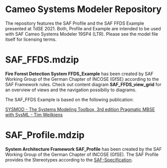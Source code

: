 # Cameo Systems Modeler Repository
The repository features the SAF Profile and the SAF FFDS Example presented at TdSE 2021. Both, Profile and Example are intended to be used with SAF Cameo Systems Modeler 19SP4 (LTR). Please see the model file itself for licensing terms.

# SAF_FFDS.mdzip
**Fire Forest Detection System FFDS_Example** has been created by SAF Working Group of the German Chapter of INCOSE (GfSE) according to the SAF Framework rules. Check out content diagram **SAF_FFDS_view_grid** for an overview of views and the navigation possibiliy to diagrams.

The SAF_FFDS Example is based on the following publication:

[SYSMOD - The Systems Modeling Toolbox, 3rd edition Pragmatic MBSE with SysML - Tim Weilkiens](https://www.oose.de/nuetzliches/sysmod-the-systems-modeling-toolbox/)

# SAF_Profile.mdzip
**System Architecture Framework SAF_Profile** has been created by the SAF Working Group of the German Chapter of INCOSE (GfSE). The SAF Profile provides the Stereotypes according to the [SAF-Specification](https://github.com/GfSE/SAF-Specification).
